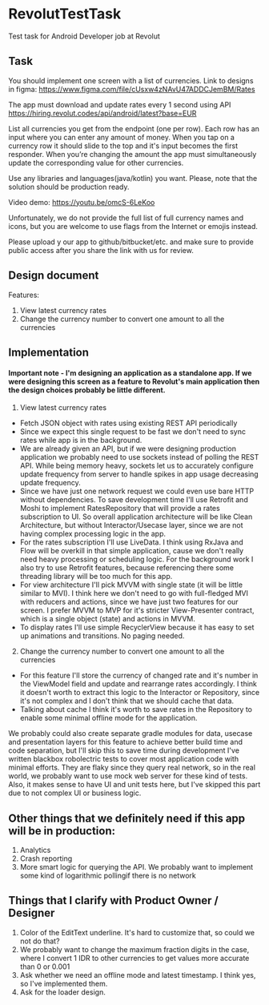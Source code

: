 # RevolutTestTask
Test task for Android Developer job at Revolut

## Task
You should implement one screen with a list of currencies. Link to designs in figma: 
https://www.figma.com/file/cUsxw4zNAvU47ADDCJemBM/Rates
 
The app must download and update rates every 1 second using API 
https://hiring.revolut.codes/api/android/latest?base=EUR 
 
List all currencies you get from the endpoint (one per row). Each row has an input where 
you can enter any amount of money. When you tap on a currency row it should slide to 
the top and it's input becomes the first responder. When you’re changing the amount 
the app must simultaneously update the corresponding value for other currencies. 
 
Use any libraries and languages(java/kotlin) you want. Please, note that the solution 
should be ​production ready. 
 
Video demo: ​https://youtu.be/omcS-6LeKoo  
 
Unfortunately, we do not provide the full list of full currency names and icons, but you 
are welcome to use flags from the Internet or emojis instead. 
 
Please​ upload y​ our​ app ​to ​github/bitbucket/etc. an​d make sure to provide public access 
after you share the link with us for review. 

## Design document
Features:
1. View latest currency rates
2. Change the currency number to convert one amount to all the currencies

## Implementation
#### Important note - I'm designing an application as a standalone app. If we were designing this screen as a feature to Revolut's main application then the design choices probably be little different.

1. View latest currency rates
  * Fetch JSON object with rates using existing REST API periodically
  * Since we expect this single request to be fast we don't need to sync rates while app is in the background.
  * We are already given an API, but if we were designing production application we probably need to use sockets instead of polling the REST API. While being memory heavy, sockets let us to accurately configure update frequency from server to handle spikes in app usage decreasing update frequency. 
  * Since we have just one network request we could even use bare HTTP without dependencies. To save development time I'll use Retrofit and Moshi to implement RatesRepository that will provide a rates subscription to UI. So overall application architecture will be like Clean Architecture, but without Interactor/Usecase layer, since we are not having complex processing logic in the app.
  * For the rates subscription I'll use LiveData. I think using RxJava and Flow will be overkill in that simple application, cause we don't really need heavy processing or scheduling logic. For the background work I also try to use Retrofit features, because referencing there some threading library will be too much for this app.
  * For view architecture I'll pick MVVM with single state (it will be little similar to MVI). I think here we don't need to go with full-fledged MVI with reducers and actions, since we have just two features for our screen. I prefer MVVM to MVP for it's stricter View-Presenter contract, which is a single object (state) and actions in MVVM.
  * To display rates I'll use simple RecyclerView because it has easy to set up animations and transitions. No paging needed.
    
2. Change the currency number to convert one amount to all the currencies
  * For this feature I'll store the currency of changed rate and it's number in the ViewModel field and update and rearrange rates accordingly. I think it doesn't worth to extract this logic to the Interactor or Repository, since it's not complex and I don't think that we should cache that data.
  * Talking about cache I think it's worth to save rates in the Repository to enable some minimal offline mode for the application.

We probably could also create separate gradle modules for data, usecase and presentation layers for this feature
to achieve better build time and code separation, but I'll skip this to save time during development
I've written blackbox robolectric tests to cover most application code with minimal efforts.
They are flaky since they query real network, so in the real world, we probably want to use
mock web server for these kind of tests. Also, it makes sense to have UI and unit tests here, but
I've skipped this part due to not complex UI or business logic.
    
    
## Other things that we definitely need if this app will be in production:
1. Analytics
2. Crash reporting
3. More smart logic for querying the API. We probably want to implement some kind of logarithmic pollingif there is no network

## Things that I clarify with Product Owner / Designer
1. Color of the EditText underline. It's hard to customize that, so could we not do that?
2. We probably want to change the maximum fraction digits in the case, where I convert 1 IDR to other currencies to get values more accurate than 0 or 0.001
3. Ask whether we need an offline mode and latest timestamp. I think yes, so I've implemented them.
4. Ask for the loader design.